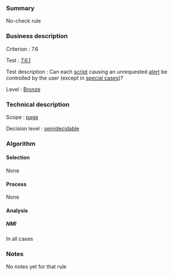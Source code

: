### Summary

No-check rule

### Business description

Criterion : 7.6

Test :
[7.6.1](http://www.accessiweb.org/index.php/accessiweb-22-english-version.html#test-7-6-1)

Test description : Can each
[script](http://www.braillenet.org/accessibilite/referentiel-aw21-en/glossaire.php#mScript)
causing an unrequested
[alert](http://www.braillenet.org/accessibilite/referentiel-aw21-en/glossaire.php#mAlerte)
be controlled by the user (except in [special
cases](http://www.braillenet.org/accessibilite/referentiel-aw21-en/glossaire.php#cpCrit7-6 "Special cases for criterion 7.6"))?

Level : [Bronze](/en/category/rules-design/accessiweb-11/level/bronze)

### Technical description

Scope : [page](/en/category/rules-design/accessiweb-11/scope/page)

Decision level :
[semidecidable](/en/category/rules-design/accessiweb-11/decision-level/semidecidable)

### Algorithm

#### Selection

None

#### Process

None

#### Analysis

##### NMI

In all cases

### Notes

No notes yet for that rule
